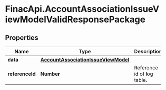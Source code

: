 # FinacApi.AccountAssociationIssueViewModelValidResponsePackage

## Properties
Name | Type | Description | Notes
------------ | ------------- | ------------- | -------------
**data** | [**AccountAssociationIssueViewModel**](AccountAssociationIssueViewModel.md) |  | [optional] 
**referenceId** | **Number** | Reference id of log table. | [optional] 

